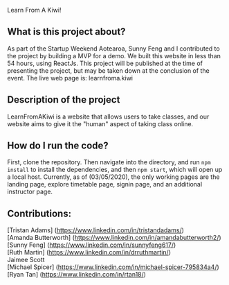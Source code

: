 Learn From A Kiwi!

## What is this project about?

As part of the Startup Weekend Aotearoa, Sunny Feng and I contributed to the project by building a MVP for a demo. We built this website in less than 54 hours, using ReactJs. This project will be published at the time of presenting the project, but may be taken down at the conclusion of the event. The live web page is: learnfroma.kiwi

## Description of the project
LearnFromAKiwi is a website that allows users to take classes, and our website aims to give it the "human" aspect of taking class online. 

## How do I run the code?

First, clone the repository. Then navigate into the directory, and run `npm install` to install the dependencies, and then `npm start`, which will open up a local host. Currently, as of (03/05/2020), the only working pages are the landing page, explore timetable page, signin page, and an additional instructor page. 

## Contributions:
[Tristan Adams] (https://www.linkedin.com/in/tristandadams/)  
[Amanda Butterworth] (https://www.linkedin.com/in/amandabutterworth2/)  
[Sunny Feng] (https://www.linkedin.com/in/sunnyfeng617/)  
[Ruth Martin] (https://www.linkedin.com/in/drruthmartin/)  
Jaimee Scott  
[Michael Spicer] (https://www.linkedin.com/in/michael-spicer-795834a4/)  
[Ryan Tan] (https://www.linkedin.com/in/rtan18/)  
